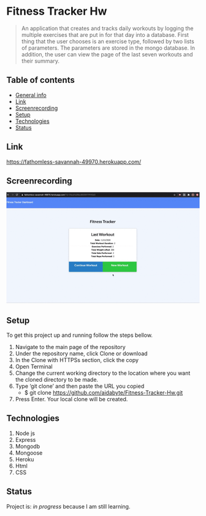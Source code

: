
# Fitness Tracker Hw
> An application that creates and tracks daily workouts by logging the multiple exercises that are put in for that day into a database. First thing that the user chooses is an exercise type, followed by two lists of parameters. The parameters are stored in the mongo database. In addition, the user can view the page of the last seven workouts and their summary.

## Table of contents
* [General info](#general-info)
* [Link](#Link)
* [Screenrecording](#screenrecording)
* [Setup](#setup)
* [Technologies](#Technologies)
* [Status](#status)

## Link
https://fathomless-savannah-49970.herokuapp.com/

## Screenrecording
![Example screenshot](Fitness.gif)

## Setup

To get this project up and running follow the steps bellow.

1. Navigate to the main page of the repository
2. Under the repository name, click Clone or download
3. In the Clone with HTTPSs section, click the copy
4. Open Terminal
5. Change the current working directory to the location where you want the cloned directory to be made.
6. Type ‘git clone’ and then paste the URL you copied
	- $ git clone https://github.com/aidabyte/Fitness-Tracker-Hw.git
7. Press Enter. Your local clone will be created.


## Technologies
1. Node js
2. Express
3. Mongodb
4. Mongoose
5. Heroku
6. Html
7. CSS


## Status
Project is: _in progress_ because I am still learning.
